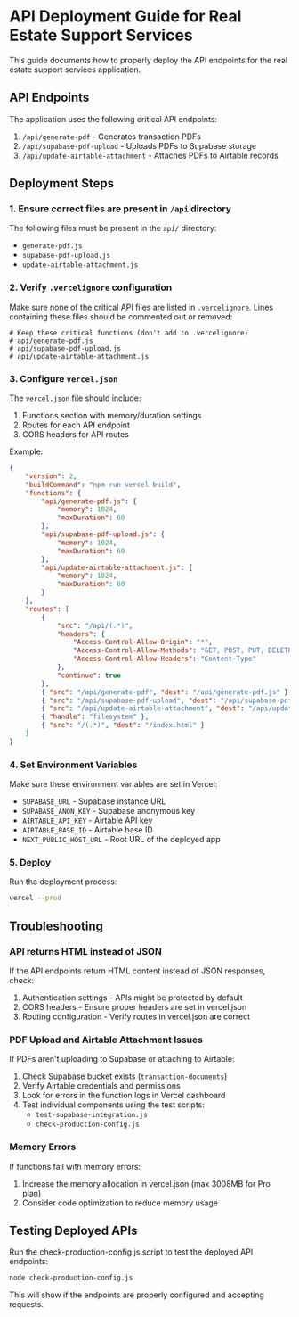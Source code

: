 # API Deployment Guide for Real Estate Support Services

This guide documents how to properly deploy the API endpoints for the real estate support services application.

## API Endpoints

The application uses the following critical API endpoints:

1. `/api/generate-pdf` - Generates transaction PDFs
2. `/api/supabase-pdf-upload` - Uploads PDFs to Supabase storage
3. `/api/update-airtable-attachment` - Attaches PDFs to Airtable records

## Deployment Steps

### 1. Ensure correct files are present in `/api` directory

The following files must be present in the `api/` directory:
- `generate-pdf.js`
- `supabase-pdf-upload.js`
- `update-airtable-attachment.js`

### 2. Verify `.vercelignore` configuration

Make sure none of the critical API files are listed in `.vercelignore`. 
Lines containing these files should be commented out or removed:

```
# Keep these critical functions (don't add to .vercelignore)
# api/generate-pdf.js
# api/supabase-pdf-upload.js
# api/update-airtable-attachment.js
```

### 3. Configure `vercel.json`

The `vercel.json` file should include:

1. Functions section with memory/duration settings
2. Routes for each API endpoint
3. CORS headers for API routes

Example:
```json
{
    "version": 2,
    "buildCommand": "npm run vercel-build",
    "functions": {
        "api/generate-pdf.js": {
            "memory": 1024,
            "maxDuration": 60
        },
        "api/supabase-pdf-upload.js": {
            "memory": 1024,
            "maxDuration": 60
        },
        "api/update-airtable-attachment.js": {
            "memory": 1024,
            "maxDuration": 60
        }
    },
    "routes": [
        { 
            "src": "/api/(.*)",
            "headers": {
                "Access-Control-Allow-Origin": "*",
                "Access-Control-Allow-Methods": "GET, POST, PUT, DELETE, OPTIONS",
                "Access-Control-Allow-Headers": "Content-Type"
            },
            "continue": true
        },
        { "src": "/api/generate-pdf", "dest": "/api/generate-pdf.js" },
        { "src": "/api/supabase-pdf-upload", "dest": "/api/supabase-pdf-upload.js" },
        { "src": "/api/update-airtable-attachment", "dest": "/api/update-airtable-attachment.js" },
        { "handle": "filesystem" },
        { "src": "/(.*)", "dest": "/index.html" }
    ]
}
```

### 4. Set Environment Variables

Make sure these environment variables are set in Vercel:

- `SUPABASE_URL` - Supabase instance URL
- `SUPABASE_ANON_KEY` - Supabase anonymous key
- `AIRTABLE_API_KEY` - Airtable API key
- `AIRTABLE_BASE_ID` - Airtable base ID
- `NEXT_PUBLIC_HOST_URL` - Root URL of the deployed app

### 5. Deploy

Run the deployment process:

```bash
vercel --prod
```

## Troubleshooting

### API returns HTML instead of JSON

If the API endpoints return HTML content instead of JSON responses, check:

1. Authentication settings - APIs might be protected by default
2. CORS headers - Ensure proper headers are set in vercel.json
3. Routing configuration - Verify routes in vercel.json are correct

### PDF Upload and Airtable Attachment Issues

If PDFs aren't uploading to Supabase or attaching to Airtable:

1. Check Supabase bucket exists (`transaction-documents`)
2. Verify Airtable credentials and permissions
3. Look for errors in the function logs in Vercel dashboard
4. Test individual components using the test scripts:
   - `test-supabase-integration.js`
   - `check-production-config.js`

### Memory Errors

If functions fail with memory errors:

1. Increase the memory allocation in vercel.json (max 3008MB for Pro plan)
2. Consider code optimization to reduce memory usage

## Testing Deployed APIs

Run the check-production-config.js script to test the deployed API endpoints:

```bash
node check-production-config.js
```

This will show if the endpoints are properly configured and accepting requests. 